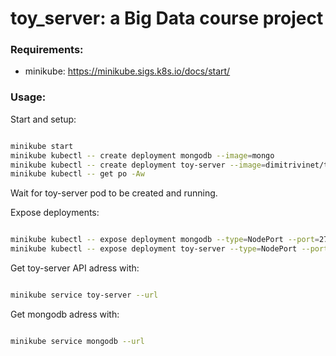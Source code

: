 # toy_server: a Big Data course project

### Requirements:

- minikube: https://minikube.sigs.k8s.io/docs/start/


### Usage:

Start and setup:

```bash

minikube start
minikube kubectl -- create deployment mongodb --image=mongo
minikube kubectl -- create deployment toy-server --image=dimitrivinet/toy_server
minikube kubectl -- get po -Aw 

```

Wait for toy-server pod to be created and running.

Expose deployments:

```bash

minikube kubectl -- expose deployment mongodb --type=NodePort --port=27017
minikube kubectl -- expose deployment toy-server --type=NodePort --port=8080

```

Get toy-server API adress with: 

```bash

minikube service toy-server --url

```

Get mongodb adress with: 

```bash

minikube service mongodb --url

```
